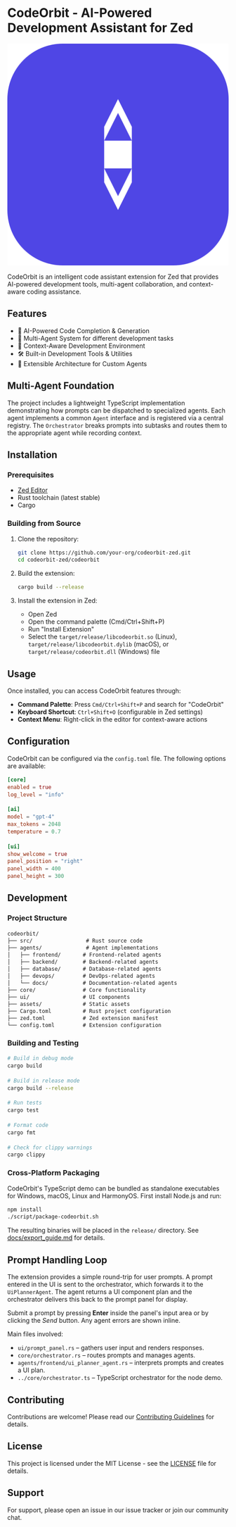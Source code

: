 # CodeOrbit - AI-Powered Development Assistant for Zed

![CodeOrbit Logo](./assets/logo.svg)

CodeOrbit is an intelligent code assistant extension for Zed that provides AI-powered development tools, multi-agent collaboration, and context-aware coding assistance.

## Features

- 🚀 AI-Powered Code Completion & Generation
- 🤖 Multi-Agent System for different development tasks
- 🧠 Context-Aware Development Environment
- 🛠️ Built-in Development Tools & Utilities
- 🔌 Extensible Architecture for Custom Agents

## Multi-Agent Foundation

The project includes a lightweight TypeScript implementation demonstrating how
prompts can be dispatched to specialized agents. Each agent implements a common
`Agent` interface and is registered via a central registry. The `Orchestrator`
breaks prompts into subtasks and routes them to the appropriate agent while
recording context.

## Installation

### Prerequisites

- [Zed Editor](https://zed.dev/)
- Rust toolchain (latest stable)
- Cargo

### Building from Source

1. Clone the repository:
   ```bash
   git clone https://github.com/your-org/codeorbit-zed.git
   cd codeorbit-zed/codeorbit
   ```

2. Build the extension:
   ```bash
   cargo build --release
   ```

3. Install the extension in Zed:
   - Open Zed
   - Open the command palette (Cmd/Ctrl+Shift+P)
   - Run "Install Extension"
   - Select the `target/release/libcodeorbit.so` (Linux), `target/release/libcodeorbit.dylib` (macOS), or `target/release/codeorbit.dll` (Windows) file

## Usage

Once installed, you can access CodeOrbit features through:

- **Command Palette**: Press `Cmd/Ctrl+Shift+P` and search for "CodeOrbit"
- **Keyboard Shortcut**: `Ctrl+Shift+O` (configurable in Zed settings)
- **Context Menu**: Right-click in the editor for context-aware actions

## Configuration

CodeOrbit can be configured via the `config.toml` file. The following options are available:

```toml
[core]
enabled = true
log_level = "info"

[ai]
model = "gpt-4"
max_tokens = 2048
temperature = 0.7

[ui]
show_welcome = true
panel_position = "right"
panel_width = 400
panel_height = 300
```

## Development

### Project Structure

```
codeorbit/
├── src/                 # Rust source code
├── agents/              # Agent implementations
│   ├── frontend/       # Frontend-related agents
│   ├── backend/        # Backend-related agents
│   ├── database/       # Database-related agents
│   ├── devops/         # DevOps-related agents
│   └── docs/           # Documentation-related agents
├── core/               # Core functionality
├── ui/                 # UI components
├── assets/             # Static assets
├── Cargo.toml          # Rust project configuration
├── zed.toml            # Zed extension manifest
└── config.toml         # Extension configuration
```

### Building and Testing

```bash
# Build in debug mode
cargo build

# Build in release mode
cargo build --release

# Run tests
cargo test

# Format code
cargo fmt

# Check for clippy warnings
cargo clippy
```

### Cross-Platform Packaging

CodeOrbit's TypeScript demo can be bundled as standalone executables for Windows, macOS, Linux and HarmonyOS. First install Node.js and run:

```bash
npm install
./script/package-codeorbit.sh
```

The resulting binaries will be placed in the `release/` directory. See [docs/export_guide.md](../docs/export_guide.md) for details.

## Prompt Handling Loop

The extension provides a simple round-trip for user prompts. A prompt entered in
the UI is sent to the orchestrator, which forwards it to the `UiPlannerAgent`.
The agent returns a UI component plan and the orchestrator delivers this back to
the prompt panel for display.

Submit a prompt by pressing **Enter** inside the panel's input area or by
clicking the *Send* button. Any agent errors are shown inline.

Main files involved:

- `ui/prompt_panel.rs` – gathers user input and renders responses.
- `core/orchestrator.rs` – routes prompts and manages agents.
- `agents/frontend/ui_planner_agent.rs` – interprets prompts and creates a UI plan.
- `../core/orchestrator.ts` – TypeScript orchestrator for the node demo.


## Contributing

Contributions are welcome! Please read our [Contributing Guidelines](CONTRIBUTING.md) for details.

## License

This project is licensed under the MIT License - see the [LICENSE](LICENSE) file for details.

## Support

For support, please open an issue in our issue tracker or join our community chat.
